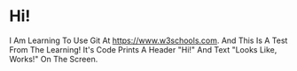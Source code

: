 # Hi!
I Am Learning To Use Git At https://www.w3schools.com. And This Is A Test From The Learning!
It's Code Prints A Header "Hi!" And Text "Looks Like, Works!" On The Screen.